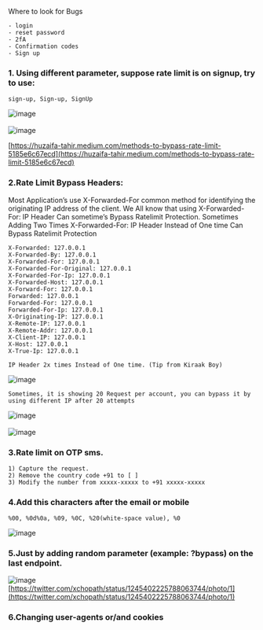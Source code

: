 Where to look for Bugs
```
- login
- reset password
- 2fA
- Confirmation codes
- Sign up
```

### 1. Using different parameter, suppose rate limit is on signup, try to use:

    sign-up, Sign-up, SignUp
![image](https://user-images.githubusercontent.com/63053441/120425626-d06f0180-c383-11eb-9fec-22fdfc9c474e.png)<br></br>
![image](https://user-images.githubusercontent.com/63053441/120425794-16c46080-c384-11eb-94db-643501b2eae9.png)

[https://huzaifa-tahir.medium.com/methods-to-bypass-rate-limit-5185e6c67ecd](https://huzaifa-tahir.medium.com/methods-to-bypass-rate-limit-5185e6c67ecd)


### 2.Rate Limit Bypass Headers:

Most Application’s use X-Forwarded-For common method for identifying the originating IP address of the client.
We All know that using X-Forwarded-For: IP Header Can sometime’s Bypass Ratelimit Protection.
Sometimes Adding Two Times X-Forwarded-For: IP Header Instead of One time Can Bypass Ratelimit Protection

    X-Forwarded: 127.0.0.1
    X-Forwarded-By: 127.0.0.1
    X-Forwarded-For: 127.0.0.1
    X-Forwarded-For-Original: 127.0.0.1
    X-Forwarded-For-Ip: 127.0.0.1
    X-Forwarded-Host: 127.0.0.1
    X-Forward-For: 127.0.0.1
    Forwarded: 127.0.0.1
    Forwarded-For: 127.0.0.1
    Forwarded-For-Ip: 127.0.0.1
    X-Originating-IP: 127.0.0.1
    X-Remote-IP: 127.0.0.1
    X-Remote-Addr: 127.0.0.1
    X-Client-IP: 127.0.0.1
    X-Host: 127.0.0.1
    X-True-Ip: 127.0.0.1

    IP Header 2x times Instead of One time. (Tip from Kiraak Boy)
![image](https://user-images.githubusercontent.com/63053441/120426382-3d36cb80-c385-11eb-8da7-63a1bee081a0.png)

    Sometimes, it is showing 20 Request per account, you can bypass it by using different IP after 20 attempts
![image](https://user-images.githubusercontent.com/63053441/120426528-838c2a80-c385-11eb-8d79-3927c4c031c6.png)<br></br>
![image](https://user-images.githubusercontent.com/63053441/120427217-c39fdd00-c386-11eb-9e48-6e9079d50fa6.png)



### 3.Rate limit on OTP sms.
        
    1) Capture the request. 
    2) Remove the country code +91 to [ ] 
    3) Modify the number from xxxxx-xxxxx to +91 xxxxx-xxxxx
        
### 4.Add this characters after the email or mobile

    %00, %0d%0a, %09, %0C, %20(white-space value), %0
        
![image](https://user-images.githubusercontent.com/63053441/120427626-7708d180-c387-11eb-8db2-28e3d438313e.png)

        
        
### 5.Just by adding random parameter (example: ?bypass) on the last endpoint.

![image](https://user-images.githubusercontent.com/63053441/120427012-63a93680-c386-11eb-85a0-ca3079c6ca4f.png)
[https://twitter.com/xchopath/status/1245402225788063744/photo/1](https://twitter.com/xchopath/status/1245402225788063744/photo/1)


### 6.Changing user-agents or/and cookies
